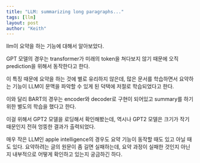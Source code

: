 ```yaml
---
title: "LLM: summarizing long paragraphs..."
tags: [llm]
layout: post
author: "Keith"
---
```


llm이 요약을 하는 기능에 대해서 알아보았다.

GPT 모델의 경우는 transformer가 미래의 token을 쳐다보지 않기 때문에 오직 prediction을 위해서 동작한다고 한다.

이 특징 때문에 요약을 하는 것에 별로 유리하지 않은데, 많은 문서를 학습하면서 요약하는 기능이 LLM이 문맥을 파악할 수 있게 된 덕택에 저절로 학습되었다고 한다.

이와 달리 BART의 경우는 encoder와 decoder로 구현이 되어있고 summary를 하기 위한 별도의 학습을 했다고 한다.

이걸 위해서 GPT2 모델을 로딩해서 확인해봤는데, 역시나 GPT2 모델은 크기가 작기 때문인지 전혀 엉뚱한 결과가 출력되었다.

매우 작은 LLM인 apple intelligence의 경우도 요약 기능이 동작할 때도 있고 아닐 때도 있다. 요약하려는 글의 원문이 좀 길면 실패하는데, 
요약 과정이 실패한 것인지 아닌지 내부적으로 어떻게 확인하고 있는지 궁금하긴 하다.